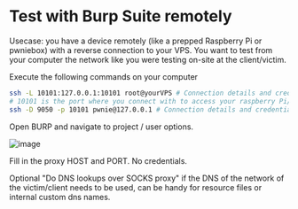# Test with Burp Suite remotely

Usecase: you have a device remotely (like a prepped Raspberry Pi or pwniebox) with a reverse connection to your VPS. You want to test from your computer the network like you were testing on-site at the client/victim. 

Execute the following commands on your computer
```bash 
ssh -L 10101:127.0.0.1:10101 root@yourVPS # Connection details and credentials of your VPS (might need to use -i for key authentication). 
# 10101 is the port where you connect with to access your raspberry Pi/pwniebox
ssh -D 9050 -p 10101 pwnie@127.0.0.1 # Connection details and credentials of your raspberry Pi/pwniebox 
```

Open BURP and navigate to project / user options. 

![image](https://user-images.githubusercontent.com/9286611/139904479-f6d985e2-8329-4cde-9129-63167d9fd11a.png)

Fill in the proxy HOST and PORT. No credentials. 

Optional "Do DNS lookups over SOCKS proxy" if the DNS of the network of the victim/client needs to be used, can be handy for resource files or internal custom dns names. 
